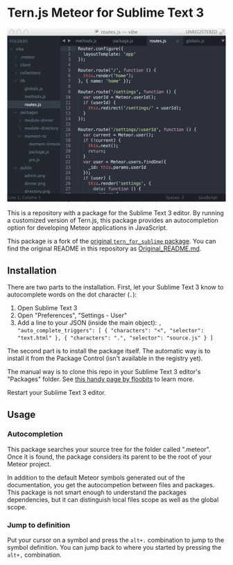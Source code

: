 # Tern.js Meteor for Sublime Text 3

![demo.gif](/img/demo.gif)

This is a repository with a package for the Sublime Text 3 editor. By running a
customized version of Tern.js, this package provides an autocompletion option
for developing Meteor applications in JavaScript.

This package is a fork of the [original `tern_for_sublime`
package](https://github.com/marijnh/tern_for_sublime). You can find the original
README in this repository as [Original_README.md](./Original_README.md).

## Installation

There are two parts to the installation. First, let your Sublime Text 3 know to
autocomplete words on the dot character (`.`):

1. Open Sublime Text 3
2. Open "Preferences", "Settings - User"
3. Add a line to your JSON (inside the main object):
	`, "auto_complete_triggers": [ { "characters": "<", "selector": "text.html" }, { "characters": ".", "selector": "source.js" } ]`

The second part is to install the package itself. The automatic way is to
install it from the Package Control (isn't available in the registry yet).

The manual way is to clone this repo in your Sublime Text 3 editor's "Packages"
folder. See [this handy page by
floobits](https://floobits.com/help/plugins/sublime) to learn more.

Restart your Sublime Text 3 editor.

## Usage

### Autocompletion

This package searches your source tree for the folder called ".meteor". Once it
is found, the package considers its parent to be the root of your Meteor
project.

In addition to the default Meteor symbols generated out of the documentation,
you get the autocompetion between files and packages. This package is not smart
enough to understand the packages dependencies, but it can distinguish local
files scope as well as the global scope.

### Jump to definition

Put your cursor on a symbol and press the `alt+.` combination to jump to the
symbol definition. You can jump back to where you started by pressing the
`alt+,` combination.

